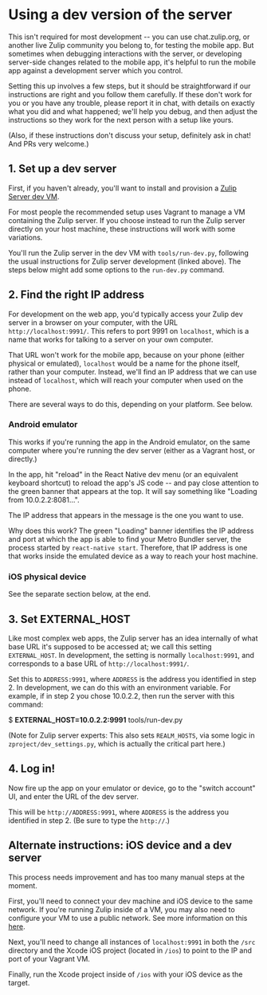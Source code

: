 # Using a dev version of the server

This isn't required for most development -- you can use chat.zulip.org,
or another live Zulip community you belong to, for testing the mobile app.
But sometimes when debugging interactions with the server, or developing
server-side changes related to the mobile app, it's helpful to run the
mobile app against a development server which you control.

Setting this up involves a few steps, but it should be straightforward if
our instructions are right and you follow them carefully.  If these don't
work for you or you have any trouble, please report it in chat, with details
on exactly what you did and what happened; we'll help you debug, and then
adjust the instructions so they work for the next person with a setup like
yours.

(Also, if these instructions don't discuss your setup, definitely ask in
chat!  And PRs very welcome.)


## 1. Set up a dev server

First, if you haven't already, you'll want to install and provision a
[Zulip Server dev VM](https://zulip.readthedocs.io/en/latest/development/overview.html).

For most people the recommended setup uses Vagrant to manage a VM containing
the Zulip server.  If you choose instead to run the Zulip server directly on
your host machine, these instructions will work with some variations.

You'll run the Zulip server in the dev VM with `tools/run-dev.py`, following
the usual instructions for Zulip server development (linked above).  The
steps below might add some options to the `run-dev.py` command.


## 2. Find the right IP address

For development on the web app, you'd typically access your Zulip dev server
in a browser on your computer, with the URL `http://localhost:9991/`.  This
refers to port 9991 on `localhost`, which is a name that works for talking
to a server on your own computer.

That URL won't work for the mobile app, because on your phone (either
physical or emulated), `localhost` would be a name for the phone itself,
rather than your computer.  Instead, we'll find an IP address that we can
use instead of `localhost`, which will reach your computer when used on the
phone.

There are several ways to do this, depending on your platform.  See below.

### Android emulator

This works if you're running the app in the Android emulator, on the same
computer where you're running the dev server (either as a Vagrant host, or
directly.)

In the app, hit "reload" in the React Native dev menu (or an equivalent
keyboard shortcut) to reload the app's JS code -- and pay close attention to
the green banner that appears at the top.  It will say something like
"Loading from 10.0.2.2:8081...".

The IP address that appears in the message is the one you want to use.

Why does this work?  The green "Loading" banner identifies the IP address
and port at which the app is able to find your Metro Bundler server, the
process started by `react-native start`.  Therefore, that IP address is one
that works inside the emulated device as a way to reach your host machine.

### iOS physical device

See the separate section below, at the end.


## 3. Set EXTERNAL_HOST

Like most complex web apps, the Zulip server has an idea internally of what
base URL it's supposed to be accessed at; we call this setting
`EXTERNAL_HOST`.  In development, the setting is normally `localhost:9991`,
and corresponds to a base URL of `http://localhost:9991/`.

Set this to `ADDRESS:9991`, where `ADDRESS` is the address you identified in
step 2.  In development, we can do this with an environment variable.  For
example, if in step 2 you chose 10.0.2.2, then run the server with this
command:

  $ <strong>EXTERNAL_HOST=10.0.2.2:9991</strong> tools/run-dev.py

(Note for Zulip server experts: This also sets `REALM_HOSTS`, via some logic
in `zproject/dev_settings.py`, which is actually the critical part here.)


## 4. Log in!

Now fire up the app on your emulator or device, go to the "switch account"
UI, and enter the URL of the dev server.

This will be `http://ADDRESS:9991`, where `ADDRESS` is the address you
identified in step 2.  (Be sure to type the `http://`.)


## Alternate instructions: iOS device and a dev server

This process needs improvement and has too many manual steps at the moment.

First, you'll need to connect your dev machine and iOS device to the same
network. If you're running Zulip inside of a VM, you may also need to
configure your VM to use a public network. See more information on this [here](https://www.vagrantup.com/docs/networking/public_network.html).

Next, you'll need to change all instances of `localhost:9991` in both the
`/src` directory and the Xcode iOS project (located in `/ios`) to point to
the IP and port of your Vagrant VM.

Finally, run the Xcode project inside of `/ios` with your iOS device as the
target.
